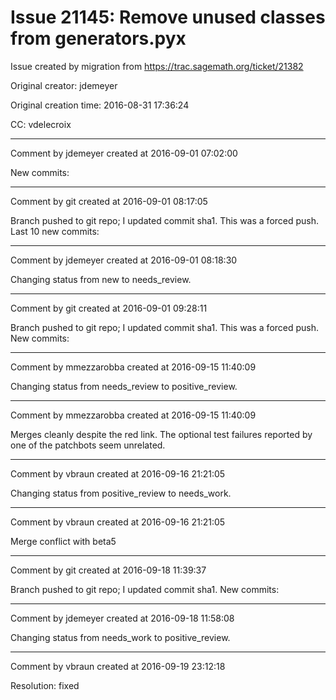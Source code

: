 # Issue 21145: Remove unused classes from generators.pyx

Issue created by migration from https://trac.sagemath.org/ticket/21382

Original creator: jdemeyer

Original creation time: 2016-08-31 17:36:24

CC:  vdelecroix




---

Comment by jdemeyer created at 2016-09-01 07:02:00

New commits:


---

Comment by git created at 2016-09-01 08:17:05

Branch pushed to git repo; I updated commit sha1. This was a forced push. Last 10 new commits:


---

Comment by jdemeyer created at 2016-09-01 08:18:30

Changing status from new to needs_review.


---

Comment by git created at 2016-09-01 09:28:11

Branch pushed to git repo; I updated commit sha1. This was a forced push. New commits:


---

Comment by mmezzarobba created at 2016-09-15 11:40:09

Changing status from needs_review to positive_review.


---

Comment by mmezzarobba created at 2016-09-15 11:40:09

Merges cleanly despite the red link. The optional test failures reported by one of the patchbots seem unrelated.


---

Comment by vbraun created at 2016-09-16 21:21:05

Changing status from positive_review to needs_work.


---

Comment by vbraun created at 2016-09-16 21:21:05

Merge conflict with beta5


---

Comment by git created at 2016-09-18 11:39:37

Branch pushed to git repo; I updated commit sha1. New commits:


---

Comment by jdemeyer created at 2016-09-18 11:58:08

Changing status from needs_work to positive_review.


---

Comment by vbraun created at 2016-09-19 23:12:18

Resolution: fixed
